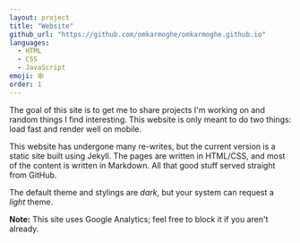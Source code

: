 ```yaml
---
layout: project
title: "Website"
github_url: "https://github.com/omkarmoghe/omkarmoghe.github.io"
languages:
  - HTML
  - CSS
  - JavaScript
emoji: 🕸
order: 1
---
```


The goal of this site is to get me to share projects I'm working on and random things I find interesting. This website is only meant to do two things: load fast and render well on mobile.

This website has undergone many re-writes, but the current version is a static site built using Jekyll. The pages are written in HTML/CSS, and most of the content is written in Markdown. All that good stuff served straight from GitHub.

The default theme and stylings are _dark_, but your system can request a _light_ theme.

**Note:** This site uses Google Analytics; feel free to block it if you aren't already.
